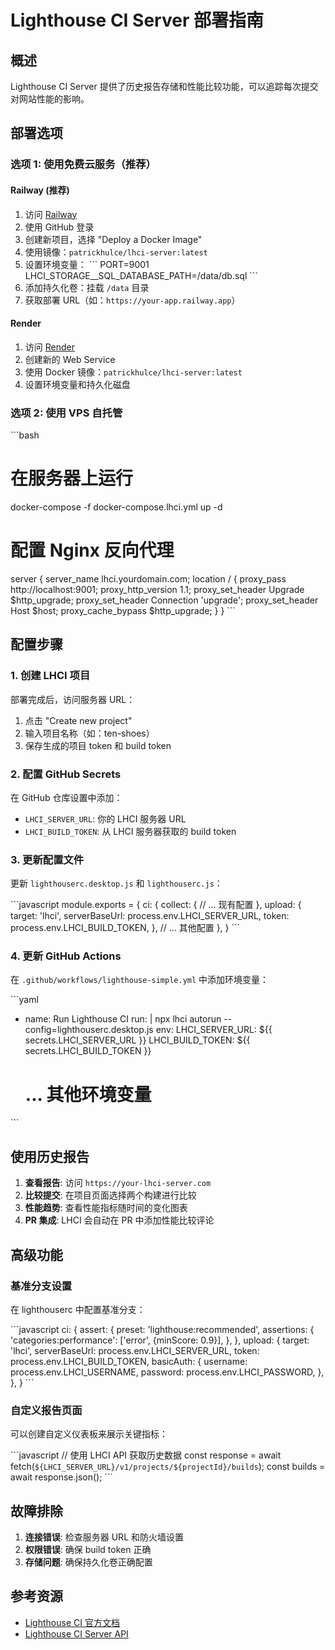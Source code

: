 # Lighthouse CI Server 部署指南

## 概述

Lighthouse CI Server 提供了历史报告存储和性能比较功能，可以追踪每次提交对网站性能的影响。

## 部署选项

### 选项 1: 使用免费云服务（推荐）

#### Railway (推荐)
1. 访问 [Railway](https://railway.app)
2. 使用 GitHub 登录
3. 创建新项目，选择 "Deploy a Docker Image"
4. 使用镜像：`patrickhulce/lhci-server:latest`
5. 设置环境变量：
   \`\`\`
   PORT=9001
   LHCI_STORAGE__SQL_DATABASE_PATH=/data/db.sql
   \`\`\`
6. 添加持久化卷：挂载 `/data` 目录
7. 获取部署 URL（如：`https://your-app.railway.app`）

#### Render
1. 访问 [Render](https://render.com)
2. 创建新的 Web Service
3. 使用 Docker 镜像：`patrickhulce/lhci-server:latest`
4. 设置环境变量和持久化磁盘

### 选项 2: 使用 VPS 自托管

\`\`\`bash
# 在服务器上运行
docker-compose -f docker-compose.lhci.yml up -d

# 配置 Nginx 反向代理
server {
    server_name lhci.yourdomain.com;
    location / {
        proxy_pass http://localhost:9001;
        proxy_http_version 1.1;
        proxy_set_header Upgrade $http_upgrade;
        proxy_set_header Connection 'upgrade';
        proxy_set_header Host $host;
        proxy_cache_bypass $http_upgrade;
    }
}
\`\`\`

## 配置步骤

### 1. 创建 LHCI 项目

部署完成后，访问服务器 URL：
1. 点击 "Create new project"
2. 输入项目名称（如：ten-shoes）
3. 保存生成的项目 token 和 build token

### 2. 配置 GitHub Secrets

在 GitHub 仓库设置中添加：
- `LHCI_SERVER_URL`: 你的 LHCI 服务器 URL
- `LHCI_BUILD_TOKEN`: 从 LHCI 服务器获取的 build token

### 3. 更新配置文件

更新 `lighthouserc.desktop.js` 和 `lighthouserc.js`：

\`\`\`javascript
module.exports = {
  ci: {
    collect: {
      // ... 现有配置
    },
    upload: {
      target: 'lhci',
      serverBaseUrl: process.env.LHCI_SERVER_URL,
      token: process.env.LHCI_BUILD_TOKEN,
    },
    // ... 其他配置
  },
}
\`\`\`

### 4. 更新 GitHub Actions

在 `.github/workflows/lighthouse-simple.yml` 中添加环境变量：

\`\`\`yaml
- name: Run Lighthouse CI
  run: |
    npx lhci autorun --config=lighthouserc.desktop.js
  env:
    LHCI_SERVER_URL: ${{ secrets.LHCI_SERVER_URL }}
    LHCI_BUILD_TOKEN: ${{ secrets.LHCI_BUILD_TOKEN }}
    # ... 其他环境变量
\`\`\`

## 使用历史报告

1. **查看报告**: 访问 `https://your-lhci-server.com`
2. **比较提交**: 在项目页面选择两个构建进行比较
3. **性能趋势**: 查看性能指标随时间的变化图表
4. **PR 集成**: LHCI 会自动在 PR 中添加性能比较评论

## 高级功能

### 基准分支设置

在 lighthouserc 中配置基准分支：

\`\`\`javascript
ci: {
  assert: {
    preset: 'lighthouse:recommended',
    assertions: {
      'categories:performance': ['error', {minScore: 0.9}],
    },
  },
  upload: {
    target: 'lhci',
    serverBaseUrl: process.env.LHCI_SERVER_URL,
    token: process.env.LHCI_BUILD_TOKEN,
    basicAuth: {
      username: process.env.LHCI_USERNAME,
      password: process.env.LHCI_PASSWORD,
    },
  },
}
\`\`\`

### 自定义报告页面

可以创建自定义仪表板来展示关键指标：

\`\`\`javascript
// 使用 LHCI API 获取历史数据
const response = await fetch(`${LHCI_SERVER_URL}/v1/projects/${projectId}/builds`);
const builds = await response.json();
\`\`\`

## 故障排除

1. **连接错误**: 检查服务器 URL 和防火墙设置
2. **权限错误**: 确保 build token 正确
3. **存储问题**: 确保持久化卷正确配置

## 参考资源

- [Lighthouse CI 官方文档](https://github.com/GoogleChrome/lighthouse-ci)
- [Lighthouse CI Server API](https://github.com/GoogleChrome/lighthouse-ci/blob/main/docs/server.md)
